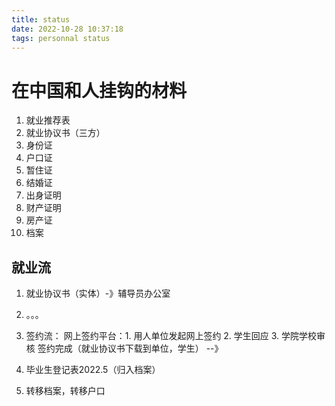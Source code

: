 ```yaml
---
title: status
date: 2022-10-28 10:37:18
tags: personnal status
---
```

# 在中国和人挂钩的材料
1. 就业推荐表
2. 就业协议书（三方）
3. 身份证
4. 户口证
5. 暂住证
6. 结婚证
7. 出身证明
8. 财产证明
9. 房产证
10. 档案

## 就业流

1. 就业协议书（实体）-》辅导员办公室
2. 。。。
3. 签约流： 网上签约平台：1. 用人单位发起网上签约 2. 学生回应 3. 学院学校审核 
签约完成（就业协议书下载到单位，学生） --》  

999. 毕业生登记表2022.5（归入档案）
1000. 转移档案，转移户口


